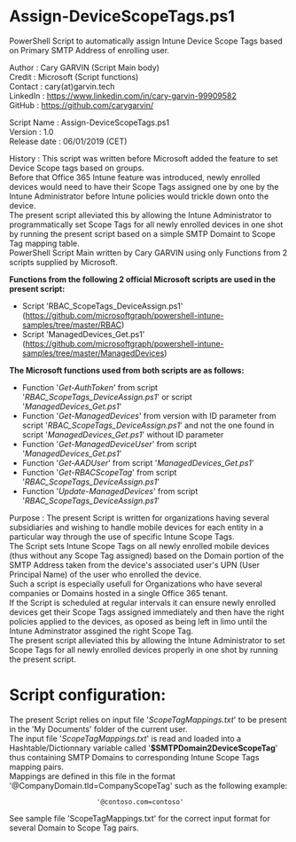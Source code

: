 # Assign-DeviceScopeTags.ps1
PowerShell Script to automatically assign Intune Device Scope Tags based on Primary SMTP Address of enrolling user.

Author       : Cary GARVIN (Script Main body)  
Credit       : Microsoft   (Script functions)  
Contact      : cary(at)garvin.tech  
LinkedIn     : https://www.linkedin.com/in/cary-garvin-99909582  
GitHub       : https://github.com/carygarvin/  


Script Name  : Assign-DeviceScopeTags.ps1  
Version      : 1.0  
Release date : 06/01/2019 (CET)  

History      : This script was written before Microsoft added the feature to set Device Scope tags based on groups.  
               Before that Office 365 Intune feature was introduced, newly enrolled devices would need to have their Scope Tags assigned one by one by the Intune Administrator before Intune policies would trickle down onto the device.  
               The present script alleviated this by allowing the Intune Administrator to programmatically set Scope Tags for all newly enrolled devices in one shot by running the present script based on a simple SMTP Domaint to Scope Tag mapping table.  
               PowerShell Script Main written by Cary GARVIN using only Functions from 2 scripts supplied by Microsoft.  
               
__Functions from the following 2 official Microsoft scripts are used in the present script:__  
* Script 'RBAC_ScopeTags_DeviceAssign.ps1'	(https://github.com/microsoftgraph/powershell-intune-samples/tree/master/RBAC)  
* Script 'ManagedDevices_Get.ps1'		(https://github.com/microsoftgraph/powershell-intune-samples/tree/master/ManagedDevices)  
               
__The Microsoft functions used from both scripts are as follows:__  
* Function '_Get-AuthToken_' from script '_RBAC_ScopeTags_DeviceAssign.ps1_' or script '_ManagedDevices_Get.ps1_'  
* Function '_Get-ManagedDevices_'	from version with ID parameter from script '_RBAC_ScopeTags_DeviceAssign.ps1_' and not the one found in script '_ManagedDevices_Get.ps1_' without ID parameter  
* Function '_Get-ManagedDeviceUser_' from script '_ManagedDevices_Get.ps1_'  
* Function '_Get-AADUser_' from script '_ManagedDevices_Get.ps1_'  
* Function '_Get-RBACScopeTag_' from script '_RBAC_ScopeTags_DeviceAssign.ps1_'  
* Function '_Update-ManagedDevices_' from script '_RBAC_ScopeTags_DeviceAssign.ps1_'  
                 
Purpose      : The present Script is written for organizations having several subsidiaries and wishing to handle mobile devices for each entity in a particular way through the use of specific Intune Scope Tags.  
               The  Script sets Intune Scope Tags on all newly enrolled mobile devices (thus without any Scope Tag assigned) based on the Domain portion of the SMTP Address taken from the device's associated user's UPN (User Principal Name) of the user who enrolled the device.  
               Such a script is especially usefull for Organizations who have several companies or Domains hosted in a single Office 365 tenant.  
               If the Script is scheduled at regular intervals it can ensure newly enrolled devices get their Scope Tags assigned immediately and then have the right policies applied to the devices, as oposed as being left in limo until the Intune Adminstrator assgined the right Scope Tag.  
               The present script alleviated this by allowing the Intune Administrator to set Scope Tags for all newly enrolled devices properly in one shot by running the present script.  

# Script configuration:  
The present Script relies on input file '_ScopeTagMappings.txt_' to be present in the 'My Documents' folder of the current user.  
The input file '_ScopeTagMappings.txt_' is read and loaded into a Hashtable/Dictionnary variable called '**$SMTPDomain2DeviceScopeTag**' thus containing SMTP Domains to corresponding Intune Scope Tags mapping pairs.  
Mappings are defined in this file in the format '@CompanyDomain.tld=CompanyScopeTag' such as the following example:  

                          '@contoso.com=contoso'

See sample file 'ScopeTagMappings.txt' for the correct input format for several Domain to Scope Tag pairs.  
